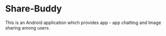 # Share-Buddy
This is an Android application which provides app - app chatting and Image sharing among users.
